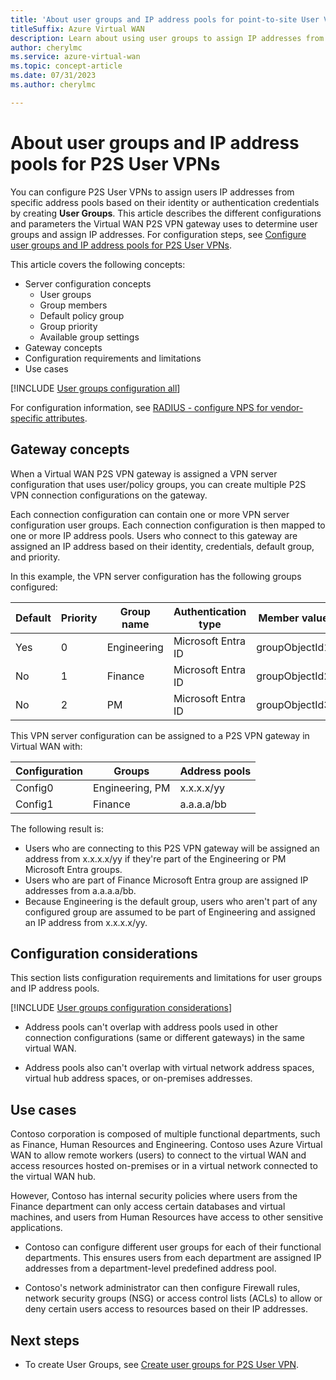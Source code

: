 ```yaml
---
title: 'About user groups and IP address pools for point-to-site User VPN'
titleSuffix: Azure Virtual WAN
description: Learn about using user groups to assign IP addresses from specific address pools based on identity or authentication credentials.
author: cherylmc
ms.service: azure-virtual-wan
ms.topic: concept-article
ms.date: 07/31/2023
ms.author: cherylmc

---
```

# About user groups and IP address pools for P2S User VPNs

You can configure P2S User VPNs to assign users IP addresses from specific address pools based on their identity or authentication credentials by creating **User Groups**. This article describes the different configurations and parameters the Virtual WAN P2S VPN gateway uses to determine user groups and assign IP addresses. For configuration steps, see [Configure user groups and IP address pools for P2S User VPNs](user-groups-create.md).

This article covers the following concepts:

* Server configuration concepts
  * User groups
  * Group members
  * Default policy group
  * Group priority
  * Available group settings
* Gateway concepts
* Configuration requirements and limitations
* Use cases

[!INCLUDE [User groups configuration all](../../includes/virtual-wan-user-groups.md)]

For configuration information, see [RADIUS - configure NPS for vendor-specific attributes](user-groups-radius.md).

## Gateway concepts

When a Virtual WAN P2S VPN gateway is assigned a VPN server configuration that uses user/policy groups, you can create multiple P2S VPN connection configurations on the gateway.

Each connection configuration can contain one or more VPN server configuration user groups. Each connection configuration is then mapped to one or more IP address pools. Users who connect to this gateway are assigned an IP address based on their identity, credentials, default group, and priority.

In this example, the VPN server configuration has the following groups configured:

|Default|Priority|Group name|Authentication type|Member value|
|---|---|---|---|---|
|Yes|0|Engineering|Microsoft Entra ID|groupObjectId1|
|No|1|Finance|Microsoft Entra ID|groupObjectId2|
|No|2|PM|Microsoft Entra ID|groupObjectId3|

This VPN server configuration can be assigned to a P2S VPN gateway in Virtual WAN with:

|Configuration|Groups|Address pools|
|---|---|---|
|Config0|Engineering, PM|x.x.x.x/yy|
|Config1|Finance|a.a.a.a/bb|

The following result is:

* Users who are connecting to this P2S VPN gateway will be assigned an address from x.x.x.x/yy if they're part of the Engineering or PM Microsoft Entra groups.
* Users who are part of Finance Microsoft Entra group are assigned IP addresses from a.a.a.a/bb.
* Because Engineering is the default group, users who aren't part of any configured group are assumed to be part of Engineering and assigned an IP address from x.x.x.x/yy.

## Configuration considerations

This section lists configuration requirements and limitations for user groups and IP address pools.

[!INCLUDE [User groups configuration considerations](../../includes/virtual-wan-user-groups-considerations.md)]

* Address pools can't overlap with address pools used in other connection configurations (same or different gateways) in the same virtual WAN.

* Address pools also can't overlap with virtual network address spaces, virtual hub address spaces, or on-premises addresses.

## Use cases

Contoso corporation is composed of multiple functional departments, such as Finance, Human Resources and Engineering. Contoso uses Azure Virtual WAN to allow remote workers (users) to connect to the virtual WAN and access resources hosted on-premises or in a virtual network connected to the virtual WAN hub.

However, Contoso has internal security policies where users from the Finance department can only access certain databases and virtual machines, and users from Human Resources have access to other sensitive applications.

* Contoso can configure different user groups for each of their functional departments. This ensures users from each department are assigned IP addresses from a department-level predefined address pool.

* Contoso's network administrator can then configure Firewall rules, network security groups (NSG) or access control lists (ACLs) to allow or deny certain users access to resources based on their IP addresses.

## Next steps

* To create User Groups, see [Create user groups for P2S User VPN](user-groups-create.md).
